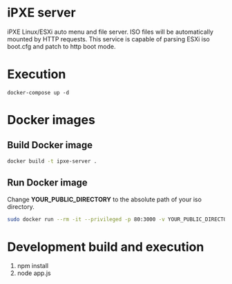 # iPXE server
iPXE Linux/ESXi auto menu and file server.
ISO files will be automatically mounted by HTTP requests.
This service is capable of parsing ESXi iso boot.cfg and patch to http boot mode.

# Execution
```
docker-compose up -d
```

# Docker images
## Build Docker image
``` bash
docker build -t ipxe-server .
```

## Run Docker image
Change __YOUR_PUBLIC_DIRECTORY__ to the absolute path of your iso directory.
``` bash
sudo docker run --rm -it --privileged -p 80:3000 -v YOUR_PUBLIC_DIRECTORY:/workdir/public --name ipxe-server ipxe-server
```

# Development build and execution
1. npm install
2. node app.js
